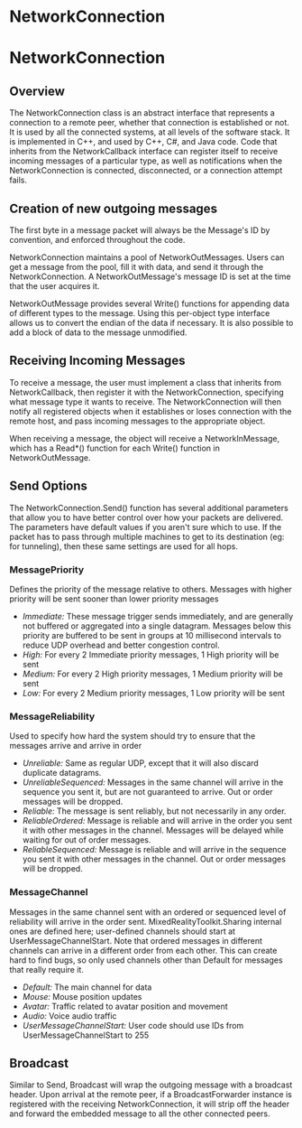 NetworkConnection
============
# NetworkConnection

## Overview
The NetworkConnection class is an abstract interface that represents a connection to a remote peer, whether that connection is 
established or not.  It is used by all the connected systems, at all levels of the software stack.  It is implemented in C++, 
and used by C++, C#, and Java code.  Code that inherits from the NetworkCallback interface can register itself to receive incoming 
messages of a particular type, as well as notifications when the NetworkConnection is connected, disconnected, or a connection attempt fails.  

## Creation of new outgoing messages
The first byte in a message packet will always be the Message's ID by convention, and enforced throughout the code. 

NetworkConnection maintains a pool of NetworkOutMessages.  Users can get a message from the pool, fill it with data, and send it 
through the NetworkConnection.  A NetworkOutMessage's message ID is set at the time that the user acquires it.

NetworkOutMessage provides several Write() functions for appending data of different types to the message.  Using this per-object type 
interface allows us to convert the endian of the data if necessary.  It is also possible to add a block of data to the message unmodified.  

## Receiving Incoming Messages

To receive a message, the user must implement a class that inherits from NetworkCallback, then register it with the NetworkConnection, 
specifying what message type it wants to receive.  The NetworkConnection will then notify all registered objects when it establishes or 
loses connection with the remote host, and pass incoming messages to the appropriate object.

When receiving a message, the object will receive a NetworkInMessage, which has a Read*() function for each Write() function in NetworkOutMessage. 

## Send Options
The NetworkConnection.Send() function has several additional parameters that allow you to have better control over how your packets are 
delivered. The parameters have default values if you aren't sure which to use.
If the packet has to pass through multiple machines to get to its destination (eg: for tunneling), then these same settings are used for all
 hops.
 
### MessagePriority
Defines the priority of the message relative to others.  Messages with higher priority will be sent sooner than lower priority messages
* *Immediate:* These message trigger sends immediately, and are generally not buffered or aggregated into a single datagram. Messages below this priority are buffered to be sent in groups at 10 millisecond intervals to reduce UDP overhead and better congestion control.
* *High:* For every 2 Immediate priority messages, 1 High priority will be sent
* *Medium:* For every 2 High priority messages, 1 Medium priority will be sent
* *Low:* For every 2 Medium priority messages, 1 Low priority will be sent


### MessageReliability
Used to specify how hard the system should try to ensure that the messages arrive and arrive in order
* *Unreliable:* Same as regular UDP, except that it will also discard duplicate datagrams.
* *UnreliableSequenced:* Messages in the same channel will arrive in the sequence you sent it, but are not guaranteed to arrive. Out or order messages will be dropped.
* *Reliable:* The message is sent reliably, but not necessarily in any order.
* *ReliableOrdered:* Message is reliable and will arrive in the order you sent it with other messages in the channel. Messages will be delayed while waiting for out of order messages.
* *ReliableSequenced:* Message is reliable and will arrive in the sequence you sent it with other messages in the channel. Out or order messages will be dropped.


### MessageChannel
Messages in the same channel sent with an ordered or sequenced level of reliability will arrive in the order sent. MixedRealityToolkit.Sharing internal 
ones are defined here; user-defined channels should start at UserMessageChannelStart. Note that ordered messages in different channels can arrive 
in a different order from each other. This can create hard to find bugs, so only used channels other than Default for messages that really 
require it.
* *Default:* The main channel for data
* *Mouse:* Mouse position updates
* *Avatar:* Traffic related to avatar position and movement
* *Audio:* Voice audio traffic
* *UserMessageChannelStart:* User code should use IDs from UserMessageChannelStart to 255

## Broadcast
Similar to Send, Broadcast will wrap the outgoing message with a broadcast header.  Upon arrival at the remote peer, if 
a BroadcastForwarder instance is registered with the receiving NetworkConnection, it will strip off the header and forward the embedded 
message to all the other connected peers.
